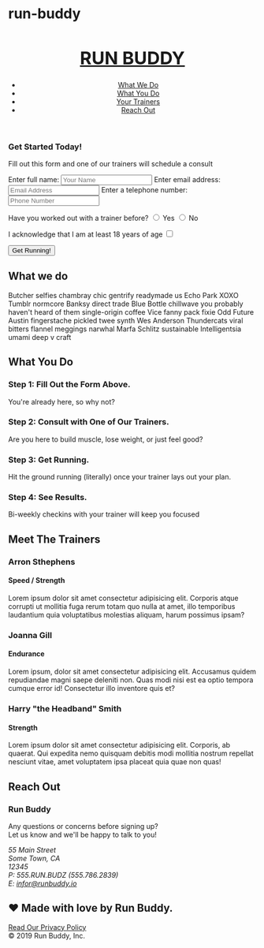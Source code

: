 # run-buddy
<!DOCTYPE html>
<html lang="en">
    <head>
        <meta charset="UTF-8" />
        <title> Run Buddy</title>
        <link rel="stylesheet" href="./assets/css/style.css" />
    </head>
    <body>
        <header>
            <h1 style="color: blue; font-size: 36px;">
                <a href="/">RUN BUDDY</a>
            </h1>
            <nav>
                <!-- Unordered list element-->
                <ul>
                    <!-- List item element-->
                    <li>
                        <!-- Anchor element-->
                        <a href="#what-we-do">What We Do</a>
                    </li>
                    <li>
                        <a href="#what-you-do">What You Do</a>
                    </li>
                    <li>
                        <a href="#your-trainers">Your Trainers</a>
                    </li>
                    <li>
                        <a href="#reach-out">Reach Out</a>
                    </li>
                </ul>
            </nav>
        </header>
        <!--hero section-->
        <section class="hero">
            <div class="hero-form">
                <h3>Get Started Today!</h3>
                <p>Fill out this form and one of our trainers will schedule a consult</p>
                <form>
                    <label for="name">Enter full name:</label>
                    <input class="form-input" type="text" placeholder="Your Name" name="name" id="name" />                            
                    <label for="email">Enter email address:</label>
                    <input class="form-input" type="email" placeholder="Email Address" name="email" id="email" />
                    <label for="phone">Enter a telephone number:</label>
                    <input class="form-input" type="tel" placeholder="Phone Number" name="phone" id="phone" />  
                    <p>
                         Have you worked out with a trainer before?
                        <input type="radio" name="trainer-confirm" id="trainer-yes" />
                        <label for="trainer-yes">Yes</label>
                        <input type="radio" name="trainer-confirm" id="trainer-no" />
                        <label for="trainer-no">No</label>
                    </p>
                    <p>
                        <label for="checkbox" >
                        I acknowledge that I am at least 18 years of age
                        </label>
                        <input type="checkbox" name="age-confirm" id="checkbox"/>
                        </p>
                        <button type="submit">
                            Get Running!
                        </button>
                    </form>
            </div>
        </section>
        <!--end hero-->
       <!--hero/jumbotron -->
        <section>
        </section>
        <!--"what we do" section-->
        <section id="what-we-do" class="intro">
            <h2 class="section-title primary-border">What we do</h2>
            <p>
                Butcher selfies chambray chic gentrify readymade us Echo Park XOXO Tumblr normcore Banksy direct trade Blue Bottle chillwave you probably haven't heard of them single-origin coffee Vice fanny pack fixie Odd Future Austin fingerstache pickled twee synth Wes Anderson Thundercats viral bitters flannel meggings narwhal Marfa Schlitz sustainable Intelligentsia umami deep v craft
            </p>
        </section>
        <!--"what you do" section-->
        <section id="what-you-do" class="steps">
            <h2 class="section-title secondary-border">What You Do</h2><div>
                <h3>Step 1: <span>Fill Out the Form Above.</span></h3>
                <p>You're already here, so why not?</p>
            </div>
<div>
<h3>Step 2: <span>Consult with One of Our Trainers.</span></h3>
                <p>Are you here to build muscle, lose weight, or just feel good?</p>
            </div>
 <div>
                <h3>Step 3: <span>Get Running.</span></h3>
                <p>Hit the ground running (literally) once your trainer lays out your plan.</p>
            </div>
 <div>
                <h3>Step 4: <span>See Results.</span></h3>
                <p>Bi-weekly checkins with your trainer will keep you focused</p>
            </div>
        </section>
      <!--"meet the trainers" section-->
        <section id="your-trainers" class="trainers">
            <h2 class="section-title primary-border">Meet The Trainers</h2>
            <article class="trainer">
                <div class="trainer-bio text-left">
                    <h3> Arron Sthephens</h3>
                    <h4>Speed / Strength</h4>
                    <p>
                        Lorem ipsum dolor sit amet consectetur adipisicing elit. Corporis atque corrupti ut mollitia fuga rerum totam quo nulla at amet, illo temporibus laudantium quia voluptatibus molestias aliquam, harum possimus ipsam?
                    </p>
                </div>
            </article>
            <article class="trainer">
                <div class="trainer-bio text-right">
                    <h3>Joanna Gill</h3>
                    <h4>Endurance</h4>
                    <p>
                        Lorem ipsum, dolor sit amet consectetur adipisicing elit. Accusamus quidem repudiandae magni saepe deleniti non. Quas modi nisi est ea optio tempora cumque error id! Consectetur illo inventore quis et?
                    </p>
                </div>    
            </article>
            <article class="trainer">
                <div class="trainer-bio text-left">
                    <h3>Harry "the Headband" Smith</h3>
                    <h4>Strength</h4>
                    <p>
                        Lorem ipsum dolor sit amet consectetur adipisicing elit. Corporis, ab quaerat. Qui expedita nemo quisquam debitis modi mollitia nostrum repellat nesciunt vitae, amet voluptatem ipsa placeat quia quae non quas!
</p>
                </div>
            </article>
        </section>
<!--"reach out" section-->
        <section id="reach-out" class="contact">
            <h2 class="section-title secondary-border">Reach Out</h2>
            <div class="contact-info">
            <div>
                <h3>Run Buddy</h3>
                <p>
                    Any questions or concerns before signing up?
                    <br/>
                    Let us know and we'll be happy to talk to you!
                </p>
                <address>
                    55 Main Street<br/>
                    Some Town, CA <br/>
                    12345<br/>
                    P: 555.RUN.BUDZ (555.786.2839)<br/>
                    E: <a href="mailto:info@runbuddy.io">infor@runbuddy.io</a>
                </address>
            </div>
        </section>
        <!--footer-->
        <footer>
            <h2>❤️ Made with love by Run Buddy.</h2>
            <div>
                <a href="./privacy-policy.html">Read Our Privacy Policy</a><br />
                &copy; 2019 Run Buddy, Inc.
            </div>
        </footer>
    </body>
</html>
